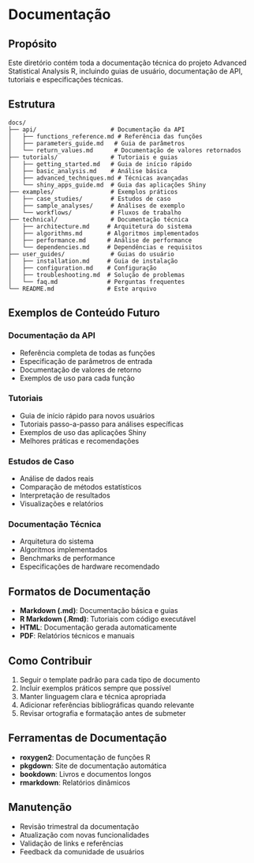 # Documentação

## Propósito

Este diretório contém toda a documentação técnica do projeto Advanced Statistical Analysis R, incluindo guias de usuário, documentação de API, tutoriais e especificações técnicas.

## Estrutura

```
docs/
├── api/                     # Documentação da API
│   ├── functions_reference.md # Referência das funções
│   ├── parameters_guide.md   # Guia de parâmetros
│   └── return_values.md      # Documentação de valores retornados
├── tutorials/               # Tutoriais e guias
│   ├── getting_started.md   # Guia de início rápido
│   ├── basic_analysis.md    # Análise básica
│   ├── advanced_techniques.md # Técnicas avançadas
│   └── shiny_apps_guide.md  # Guia das aplicações Shiny
├── examples/                # Exemplos práticos
│   ├── case_studies/        # Estudos de caso
│   ├── sample_analyses/     # Análises de exemplo
│   └── workflows/           # Fluxos de trabalho
├── technical/               # Documentação técnica
│   ├── architecture.md     # Arquitetura do sistema
│   ├── algorithms.md       # Algoritmos implementados
│   ├── performance.md      # Análise de performance
│   └── dependencies.md     # Dependências e requisitos
├── user_guides/             # Guias do usuário
│   ├── installation.md     # Guia de instalação
│   ├── configuration.md    # Configuração
│   ├── troubleshooting.md  # Solução de problemas
│   └── faq.md              # Perguntas frequentes
└── README.md               # Este arquivo
```

## Exemplos de Conteúdo Futuro

### Documentação da API
- Referência completa de todas as funções
- Especificação de parâmetros de entrada
- Documentação de valores de retorno
- Exemplos de uso para cada função

### Tutoriais
- Guia de início rápido para novos usuários
- Tutoriais passo-a-passo para análises específicas
- Exemplos de uso das aplicações Shiny
- Melhores práticas e recomendações

### Estudos de Caso
- Análise de dados reais
- Comparação de métodos estatísticos
- Interpretação de resultados
- Visualizações e relatórios

### Documentação Técnica
- Arquitetura do sistema
- Algoritmos implementados
- Benchmarks de performance
- Especificações de hardware recomendado

## Formatos de Documentação

- **Markdown (.md)**: Documentação básica e guias
- **R Markdown (.Rmd)**: Tutoriais com código executável
- **HTML**: Documentação gerada automaticamente
- **PDF**: Relatórios técnicos e manuais

## Como Contribuir

1. Seguir o template padrão para cada tipo de documento
2. Incluir exemplos práticos sempre que possível
3. Manter linguagem clara e técnica apropriada
4. Adicionar referências bibliográficas quando relevante
5. Revisar ortografia e formatação antes de submeter

## Ferramentas de Documentação

- **roxygen2**: Documentação de funções R
- **pkgdown**: Site de documentação automática
- **bookdown**: Livros e documentos longos
- **rmarkdown**: Relatórios dinâmicos

## Manutenção

- Revisão trimestral da documentação
- Atualização com novas funcionalidades
- Validação de links e referências
- Feedback da comunidade de usuários
